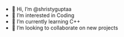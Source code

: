 - 👋 Hi, I’m @shristyguptaa
- 👀 I’m interested in Coding
- 🌱 I’m currently learning C++
- 💞️ I’m looking to collaborate on new projects 

<!---
shristyguptaa/shristyguptaa is a ✨ special ✨ repository because its `README.md` (this file) appears on your GitHub profile.
You can click the Preview link to take a look at your changes.
--->
